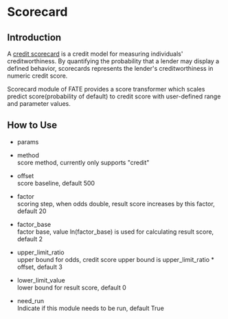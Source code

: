 # Scorecard

## Introduction

A [credit scorecard](https://en.wikipedia.org/wiki/Credit_scorecards) is
a credit model for measuring individuals' creditworthiness. By
quantifying the probability that a lender may display a defined
behavior, scorecards represents the lender's creditworthiness in numeric
credit score.

Scorecard module of FATE provides a score transformer which scales
predict score(probability of default) to credit score with user-defined
range and parameter values.

<!-- mkdocs
## Param

::: federatedml.param.scorecard_param
    rendering:
      heading_level: 3
      show_source: true
      show_root_heading: true
      show_root_toc_entry: false
      show_root_full_path: false
-->

## How to Use

  - params

  - method  
    score method, currently only supports "credit"

  - offset  
    score baseline, default 500

  - factor  
    scoring step, when odds double, result score increases by this
    factor, default 20

  - factor\_base  
    factor base, value ln(factor\_base) is used for calculating result
    score, default 2

  - upper\_limit\_ratio  
    upper bound for odds, credit score upper bound is
    upper\_limit\_ratio \* offset, default 3

  - lower\_limit\_value  
    lower bound for result score, default 0

  - need\_run  
    Indicate if this module needs to be run, default True

<!-- mkdocs

## Examples

{% include-examples "scorecard" %}
-->
